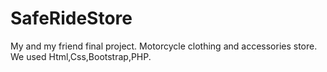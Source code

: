 # SafeRideStore

My and my friend final project. Motorcycle clothing and accessories store. We used Html,Css,Bootstrap,PHP.

